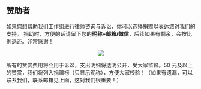 ## 赞助者

如果您想帮助我们工作组进行律师咨询与诉讼，你可以选择捐赠以表达您对我们的支持。
捐助时，方便的话请留下您的**昵称+邮箱/微信**，后续如果有剩余，会按比例退还。非常感谢！

<p align="center">
    <img src="https://10043.org/assets/images/donations.png">
</p>

所有的赞赏费用将会用于诉讼，支出明细将透明公开，受大家监督。50 元及以上的赞赏，我们将列入捐赠榜（只显示昵称），方便大家校验！（如果有遗漏，可以联系我们，联系邮箱见上面，这对我们很重要！）